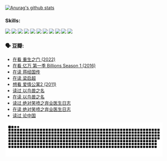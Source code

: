 
[![Anurag's github stats](https://github-readme-stats.vercel.app/api?username=w940853815)](https://github.com/anuraghazra/github-readme-stats)

### Skills:

<code><img height="32" src="https://cdn.jsdelivr.net/npm/simple-icons@v5/icons/python.svg"></code>
<code><img height="32" src="https://cdn.jsdelivr.net/npm/simple-icons@v5/icons/javascript.svg"></code>
<code><img height="32" src="https://cdn.jsdelivr.net/npm/simple-icons@v5/icons/django.svg"></code>
<code><img height="32" src="https://cdn.jsdelivr.net/npm/simple-icons@v5/icons/flask.svg"></code>
<code><img height="32" src="https://cdn.jsdelivr.net/npm/simple-icons@v5/icons/vuetify.svg"></code>
<code><img height="32" src="https://cdn.jsdelivr.net/npm/simple-icons@v5/icons/git.svg"></code>
<code><img height="32" src="https://cdn.jsdelivr.net/npm/simple-icons@v5/icons/docker.svg"></code>
<code><img height="32" src="https://cdn.jsdelivr.net/npm/simple-icons@v5/icons/postgresql.svg"></code>
<code><img height="32" src="https://cdn.jsdelivr.net/npm/simple-icons@v5/icons/elasticsearch.svg"></code>
<code><img height="32" src="https://cdn.jsdelivr.net/npm/simple-icons@v5/icons/macos.svg"></code>
<code><img height="32" src="https://cdn.jsdelivr.net/npm/simple-icons@v5/icons/linux.svg"></code>

### 🗣 豆瓣:

<!-- DOUBAN-ACTIVITIES:START -->
- [在看 重生之门‎ (2022)](https://www.douban.com/people/136069238/status/3882598762/?_i=54078922)
- [在看 亿万 第一季 Billions Season 1‎ (2016)](https://www.douban.com/people/136069238/status/3878098700/?_i=54078922)
- [在读 蒋经国传](https://www.douban.com/people/136069238/status/3877458956/?_i=54078922)
- [在读 梁启超](https://www.douban.com/people/136069238/status/3876806133/?_i=54078922)
- [想看 爱情公寓2‎ (2011)](https://www.douban.com/people/136069238/status/3876682115/?_i=54078922)
- [读过 以鸟兽之名](https://www.douban.com/people/136069238/status/3876369302/?_i=54078922)
- [在读 以鸟兽之名](https://www.douban.com/people/136069238/status/3869094471/?_i=54078922)
- [读过 绝对笑喷之弃业医生日志](https://www.douban.com/people/136069238/status/3869093225/?_i=54078922)
- [在读 绝对笑喷之弃业医生日志](https://www.douban.com/people/136069238/status/3862106751/?_i=54078922)
- [读过 论中国](https://www.douban.com/people/136069238/status/3862105795/?_i=54078922)
<!-- DOUBAN-ACTIVITIES:END -->


![Snake animation](https://raw.githubusercontent.com/w940853815/w940853815/output/github-contribution-grid-snake.svg)

<!--
**w940853815/w940853815** is a ✨ _special_ ✨ repository because its `README.md` (this file) appears on your GitHub profile.

Here are some ideas to get you started:

- 🔭 I’m currently working on ...
- 🌱 I’m currently learning ...
- 👯 I’m looking to collaborate on ...
- 🤔 I’m looking for help with ...
- 💬 Ask me about ...
- 📫 How to reach me: ...
- 😄 Pronouns: ...
- ⚡ Fun fact: ...
-->

